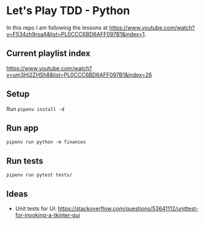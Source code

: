 # Let's Play TDD - Python

In this repo I am following the lessons at https://www.youtube.com/watch?v=F534zh9rsaA&list=PL0CCC6BD6AFF097B1&index=1.

## Current playlist index

https://www.youtube.com/watch?v=um3Hj2ZHSh8&list=PL0CCC6BD6AFF097B1&index=26

## Setup

Run `pipenv install -d`

## Run app

`pipenv run python -m finances`

## Run tests

`pipenv run pytest tests/`

## Ideas

- Unit tests for UI: https://stackoverflow.com/questions/53641112/unittest-for-invoking-a-tkinter-gui